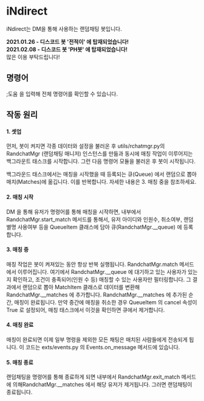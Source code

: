 # iNdirect
iNdirect는 DM을 통해 사용하는 랜덤채팅 봇입니다.

**2021.01.26 - 디스코드 봇 '전적이' 에 탑재되었습니다!**   
**2021.02.08 - 디스코드 봇 'PH봇' 에 탑재되었습니다!**   
많은 이용 부탁드립니다!

## 명령어
;도움 을 입력해 전체 명령어를 확인할 수 있습니다.

## 작동 원리
#### 1. 셋업
먼저, 봇이 켜지면 각종 데이터와 설정을 불러온 후 utils/rchatmgr.py의 RandchatMgr (랜덤채팅 매니저) 인스턴스를 만듦과 동시에 매칭 작업이 이루어지는 백그라운트 태스크를 시작합니다. 그런 다음 명령어 모듈을 불러온 후 봇이 시작됩니다.

백그라운드 태스크에서는 매칭을 시작했을 때 등록되는 큐(Queue) 에서 랜덤으로 뽑아 매치(Matches)에 옮깁니다. 이를 반복합니다. 자세한 내용은 3. 매칭 중을 참조하세요.

#### 2. 매칭 시작
DM 을 통해 유저가 명령어를 통해 매칭을 시작하면, 내부에서 RandchatMgr.start_match 메서드를 통해서, 유저 아이디와 인원수, 취소여부, 랜덤별명 사용여부 등을 QueueItem 클래스에 담아 큐(RandchatMgr.__queue) 에 등록합니다.

#### 3. 매칭 중
매칭 작업은 봇이 켜져있는 동안 항상 반복 실행됩니다. RandchatMgr.match 메서드에서 이루어집니다. 여기에서 RandchatMgr.__queue 에 대기하고 있는 사용자가 있는지 확인하고, 조건이 충족되어(인원 수 등) 매칭할 수 있는 사용자만 필터링합니다. 그 결과에서 랜덤으로 뽑아 MatchItem 클래스로 데이터를 변환해  RandchatMgr.__matches 에 추가합니다. RandchatMgr.__matches 에 추가된 순간, 매칭이 완료됩니다. 만약 중간에 매칭을 취소한 경우 QueueItem 의 cancel 속성이 True 로 설정되어, 매칭 태스크에서 이것을 확인하면 큐에서 제거합니다.

#### 4. 매칭 완료
매칭이 완료되면 이제 일부 명령을 제외한 모든 채팅은 매치된 사람들에게 전송되게 됩니다. 이 코드는 exts/events.py 의 Events.on_message 메서드에 있습니다.

#### 5. 매칭 종료
랜덤채팅을 명령어를 통해 종료하게 되면 내부에서 RandchatMgr.exit_match 메서드에 의해RandchatMgr.__matches 에서 해당 유저가 제거됩니다. 그러면 랜덤채팅이 종료됩니다.
